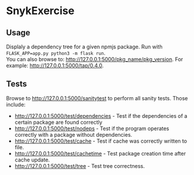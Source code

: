 # SnykExercise

## Usage
Displaly a dependency tree for a given npmjs package.
Run with `FLASK_APP=app.py python3 -m flask run`.<br/>
You can also browse to: http://127.0.0.1:5000/pkg_name/pkg_version. For example: http://127.0.0.1:5000/tap/0.4.0.

## Tests
Browse to http://127.0.0.1:5000/sanitytest to perform all sanity tests. Those include:
* http://127.0.0.1:5000/test/dependencies - Test if the dependencies of a certain package are found correctly
* http://127.0.0.1:5000/test/nodeps - Test if the program operates correctly with a package without dependencies.
* http://127.0.0.1:5000/test/cache - Test if cache was correctly written to file.
* http://127.0.0.1:5000/test/cachetime - Test package creation time after cache update.
* http://127.0.0.1:5000/test/tree - Test tree correctness.

